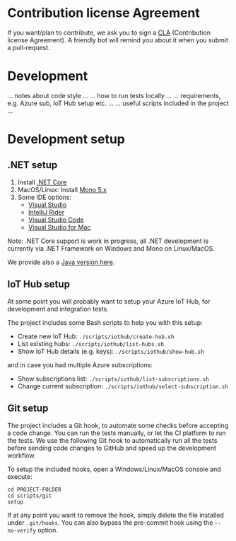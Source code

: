 Contribution license Agreement
==============================

If you want/plan to contribute, we ask you to sign a 
[CLA](https://cla.microsoft.com/) (Contribution license Agreement). A friendly
bot will remind you about it when you submit a pull-request.

Development
===========

... notes about code style ...
... how to run tests locally ...
... requirements, e.g. Azure sub, IoT Hub setup etc. ...
... useful scripts included in the project ...

Development setup
=================

## .NET setup

1. Install [.NET Core](https://dotnet.github.io/)
2. MacOS/Linux: Install [Mono 5.x](http://www.mono-project.com/download/alpha/)
3. Some IDE options:
   * [Visual Studio](https://www.visualstudio.com/)
   * [IntelliJ Rider](https://www.jetbrains.com/rider) 
   * [Visual Studio Code](https://code.visualstudio.com/)
   * [Visual Studio for Mac](https://www.visualstudio.com/vs/visual-studio-mac)

Note: .NET Core support is work in progress, all .NET development is 
currently via .NET Framework on Windows and Mono on Linux/MacOS.

We provide also a [Java version here](https://github.com/Azure/device-simulation-java).

## IoT Hub setup

At some point you will probably want to setup your Azure IoT Hub, for 
development and integration tests.

The project includes some Bash scripts to help you with this setup:

* Create new IoT Hub: `./scripts/iothub/create-hub.sh`
* List existing hubs: `./scripts/iothub/list-hubs.sh`
* Show IoT Hub details (e.g. keys): `./scripts/iothub/show-hub.sh`

and in case you had multiple Azure subscriptions:

* Show subscriptions list: `./scripts/iothub/list-subscriptions.sh`
* Change current subscription: `./scripts/iothub/select-subscription.sh`

## Git setup

The project includes a Git hook, to automate some checks before accepting a
code change. You can run the tests manually, or let the CI platform to run
the tests. We use the following Git hook to automatically run all the tests
before sending code changes to GitHub and speed up the development workflow.

To setup the included hooks, open a Windows/Linux/MacOS console and execute:

```
cd PROJECT-FOLDER
cd scripts/git
setup
```

If at any point you want to remove the hook, simply delete the file installed
under `.git/hooks`. You can also bypass the pre-commit hook using the
`--no-verify` option.
